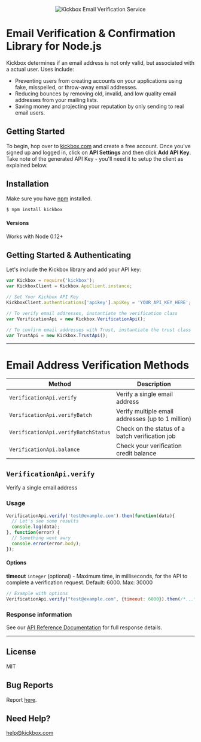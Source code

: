 <p align="center">
  <img src="https://static.kickbox.io/kickbox_github.png" alt="Kickbox Email Verification Service">
  <br>
</p>

# Email Verification & Confirmation Library for Node.js

Kickbox determines if an email address is not only valid, but associated with a actual user. Uses include:

* Preventing users from creating accounts on your applications using fake, misspelled, or throw-away email addresses.
* Reducing bounces by removing old, invalid, and low quality email addresses from your mailing lists.
* Saving money and projecting your reputation by only sending to real email users.

## Getting Started

To begin, hop over to [kickbox.com](https://kickbox.com) and create a free account. Once you've signed up and logged in, click on **API Settings** and then click **Add API Key**. Take note of the generated API Key - you'll need it to setup the client as explained below.

## Installation

Make sure you have [npm](https://npmjs.org) installed.

```bash
$ npm install kickbox
```

#### Versions

Works with Node 0.12+

## Getting Started & Authenticating

Let's include the Kickbox library and add your API key:

```js
var Kickbox = require('kickbox');
var KickboxClient = Kickbox.ApiClient.instance;

// Set Your Kickbox API Key
KickboxClient.authentications['apikey'].apiKey = 'YOUR_API_KEY_HERE';

// To verify email addresses, instantiate the verification class
var VerificationApi = new Kickbox.VerificationApi();

// To confirm email addresses with Trust, instantiate the trust class
var TrustApi = new Kickbox.TrustApi();
```

- - - - 

# Email Address Verification Methods
| Method                              | Description                                       |
| ----------------------------------- | ------------------------------------------------- |
| `VerificationApi.verify`            | Verify a single email address                     |
| `VerificationApi.verifyBatch`       | Verify multiple email addresses (up to 1 million) |
| `VerificationApi.verifyBatchStatus` | Check on the status of a batch verification job   |
| `VerificationApi.balance`           | Check your verification credit balance            |

## `VerificationApi.verify`
Verify a single email address

### Usage

```js
VerificationApi.verify('test@example.com').then(function(data){
  // Let's see some results
  console.log(data);
}, function(error) {
  // Something went awry
  console.error(error.body);
});
```

#### Options

**timeout** `integer` (optional) - Maximum time, in milliseconds, for the API to complete a verification request. Default: 6000. Max: 30000

```js
// Example with options
VerificationApi.verify("test@example.com", {timeout: 6000}).then(/*...*/);
```

### Response information

See our [API Reference Documentation](https://docs.kickbox.com/v2.0/reference#section-response-values) for full response details.

- - - - 

## License
MIT

## Bug Reports
Report [here](https://github.com/kickboxio/kickbox-node/issues).

## Need Help?
help@kickbox.com
